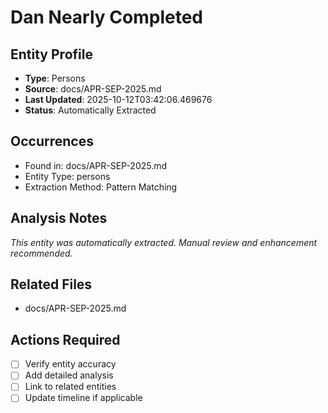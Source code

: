# Dan Nearly Completed

## Entity Profile
- **Type**: Persons
- **Source**: docs/APR-SEP-2025.md
- **Last Updated**: 2025-10-12T03:42:06.469676
- **Status**: Automatically Extracted

## Occurrences
- Found in: docs/APR-SEP-2025.md
- Entity Type: persons
- Extraction Method: Pattern Matching

## Analysis Notes
*This entity was automatically extracted. Manual review and enhancement recommended.*

## Related Files
- docs/APR-SEP-2025.md

## Actions Required
- [ ] Verify entity accuracy
- [ ] Add detailed analysis
- [ ] Link to related entities
- [ ] Update timeline if applicable
